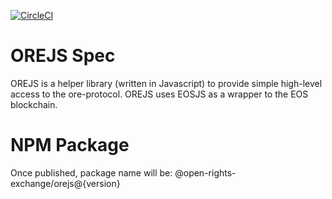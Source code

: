 [![CircleCI](https://circleci.com/gh/API-market/archive-orejs.svg?style=svg)](https://circleci.com/gh/API-market/archive-orejs)

# OREJS Spec

OREJS is a helper library (written in Javascript) to provide simple high-level access to the ore-protocol. OREJS uses EOSJS as a wrapper to the EOS blockchain.

# NPM Package

Once published, package name will be: @open-rights-exchange/orejs@{version}
